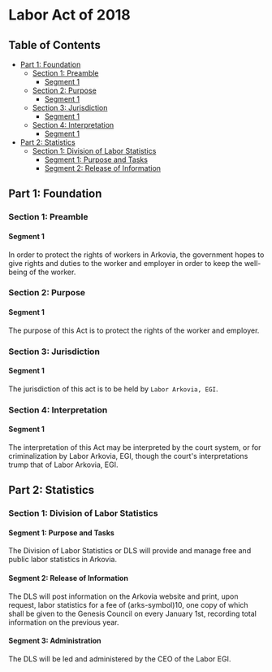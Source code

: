 # Labor Act of 2018

## Table of Contents
- [Part 1: Foundation](#part-1-foundation)
    - [Section 1: Preamble](#section-1-preamble)
        - [Segment 1](#segment-1)
    - [Section 2: Purpose](#section-2-purpose)
        - [Segment 1](#segment-1-1)
    - [Section 3: Jurisdiction](#section-3-jurisdiction)
        - [Segment 1](#segment-1-2)
    - [Section 4: Interpretation](#section-4-interpretation)
        - [Segment 1](#segment-1-3)
- [Part 2: Statistics](#part-2-statistics)
    - [Section 1: Division of Labor Statistics](#section-1-division-of-labor-statistics)
        - [Segment 1: Purpose and Tasks](#segment-1-purpose-and-tasks)
        - [Segment 2: Release of Information](#segment-2-release-of-information)

## Part 1: Foundation
### Section 1: Preamble
#### Segment 1
In order to protect the rights of workers in Arkovia, the government hopes to give rights and duties to the worker and employer in order to keep the well-being of the worker.

### Section 2: Purpose
#### Segment 1
The purpose of this Act is to protect the rights of the worker and employer.

### Section 3: Jurisdiction
#### Segment 1
The jurisdiction of this act is to be held by `Labor Arkovia, EGI`.

### Section 4: Interpretation
#### Segment 1
The interpretation of this Act may be interpreted by the court system, or for criminalization by Labor Arkovia, EGI, though the court's interpretations trump that of Labor Arkovia, EGI.

## Part 2: Statistics
### Section 1: Division of Labor Statistics
#### Segment 1: Purpose and Tasks
The Division of Labor Statistics or DLS will provide and manage free and public labor statistics in Arkovia.

#### Segment 2: Release of Information
The DLS will post information on the Arkovia website and print, upon request, labor statistics for a fee of (arks-symbol)10, one copy of which shall be given to the Genesis Council on every January 1st, recording total information on the previous year.

#### Segment 3: Administration
The DLS will be led and administered by the CEO of the Labor EGI.
